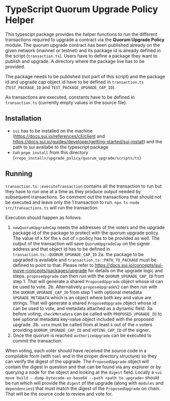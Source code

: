 # TypeScript Quorum Upgrade Policy Helper
This typescipt package provides the helper functions to run the different transactions
required to upgrade a contract via the **Quorum Upgrade Policy** module.
The quorum upgrade contract has been published already on the given network (mainnet or
testnet) and its package id is already defined in the script (`transaction.ts`).
Users have to define a package they want to publish and upgrade. A directory where the
package live has to be provided.

The package needs to be published (not part of this script) and the package id and
upgrade cap object id have to be defined in `transaction.ts` (`TEST_PACKAGE_ID` 
and `TEST_PACKAGE_UPGRADE_CAP_ID`).

As transactions are executed, constants have to be defined in `transaction.ts` (currently empty 
values in the source file).

## Installation
* `sui` has to be installed on the machine (https://docs.sui.io/references/cli/client 
and https://docs.sui.io/guides/developer/getting-started/sui-install) and 
the path to sui availabe to the typescript package
* run `pnpm install` from this directory (`<repo_install>/upgrade_policy/quorum_upgrade/scripts/ts`)

## Running
`transaction.ts::executeTransaction` contains all the transaction to run but they have to run one at a time as they 
produce output needed by subsequent transactions. 
So comment out the transactions that should not be executed and leave only the 1 transaction to run.
`npx ts-node src/transactions.ts` will run the transaction.

Execution should happen as follows:
1. `newQuorumUpgradeCap` needs the addresses of the voters and the upgrade package id of the package to
protect with the quorum upgrade policy. The value of `k` for the `k` out of `n` poilicy has to be
provided as well. The output of the transaction will save `QuorumUpgradeCap` on the signer address
and that object id has to be defined in `transaction.ts::QUORUM_UPGRADE_CAP_ID`
2a. the package to be upgraded is available and `transaction.ts::PATH_TO_PACKAGE` must be defined
to point to that. Please refer to https://docs.sui.io/concepts/sui-move-concepts/packages/upgrade 
for details on the upgrade logic and steps. `proposeUpgrade` can then run with the `QUORUM_UPGRADE_CAP_ID` from step 1. 
That will generate a shared `ProposedUpgrade` object whose id can be used to vote.
2b. Alternatively `proposeUpgradeV2` can then run with the `QUORUM_UPGRADE_CAP_ID` from step 1 with optional metadata `UPGRADE_METADATA` which is an object where both key and value are strings.
That will generate a shared `ProposedUpgrade` object whose id can be used to vote, and metadata attached as a dynamic field.
3a. before voting, `checkMetadata` can be called with `PROPOSED_UPGRADE_ID` to see optional metadata key-value object included with the proposed upgrade.
3b. `vote` must be called from at least `k` out of the `n` voters providing `QUORUM_UPGRADE_CAP_ID` and `VOTING_CAP_ID` of the signer. 
4. Once the quorum is reached `authorizeUpgrade` can be executed to commit the transaction.

When voting, each voter should have received the source code in a compilable form (with `toml` and in the proper directory structure) so they 
can verify the digest of the upgrade. The `ProposedUpgrade` object will contain the digest in question and that can be found via any explorer or 
by querying a node for the object and looking at the `digest` field.
Locally a `sui move build --dump-bytecode-as-base64 --path <path to upgrade>` should be run which will provide the `digest` of the upgrade 
(along with `modules` and `dependencies`) that must match the digest of the `ProposedUpgrade` on chain. That will be the source 
code to review and vote for.
